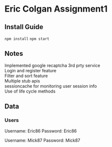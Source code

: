 # Eric Colgan Assignment1
## Install Guide
`npm install`
`npm start`

## Notes
Implemented google recaptcha 3rd prty service<br />
Login and register feature<br />
Filter and sort  feature<br />
Multiple stub apis<br />
sessioncache for monitoring user session info<br />
Use of life cycle methods

## Data
### Users
Username: Eric86
Password: Eric86

Username: Mick87
Password: Mick87

